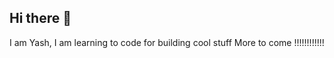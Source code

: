 ## Hi there 👋
I am Yash,
I am learning to code for building cool stuff 
More to come  !!!!!!!!!!!!

